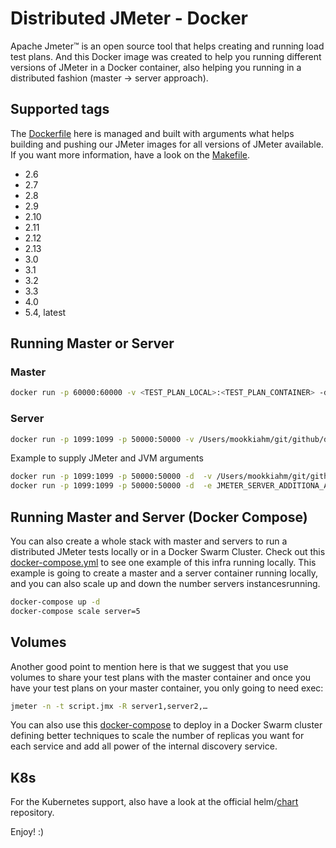 # Distributed JMeter - Docker

Apache Jmeter™ is an open source tool that helps creating and running load test plans. And this Docker image was created to help you running different versions of JMeter in a Docker container, also helping you running in a distributed fashion (master -> server approach).

## Supported tags

The [Dockerfile](https://github.com/pedrocesar-ti/distributed-jmeter-docker/blob/master/Dockerfile) here is managed and built with arguments what helps building and pushing our JMeter images for all versions of JMeter available. If you want more information, have a look on the [Makefile](https://github.com/pedrocesar-ti/distributed-jmeter-docker/blob/master/Makefile).

- 2.6
- 2.7
- 2.8
- 2.9
- 2.10
- 2.11
- 2.12
- 2.13
- 3.0
- 3.1
- 3.2
- 3.3
- 4.0
- 5.4, latest

## Running Master or Server

### Master

```sh
docker run -p 60000:60000 -v <TEST_PLAN_LOCAL>:<TEST_PLAN_CONTAINER> -d pedrocesarti/jmeter-docker:latest master
```

### Server

```sh
docker run -p 1099:1099 -p 50000:50000 -v /Users/mookkiahm/git/github/distributed-jmeter-docker/rmi_keystore.jks:/jmeter/apache-jmeter-5.0/bin/rmi_keystore.jks -d pedrocesarti/jmeter-docker:latest server
```

Example to supply JMeter and JVM arguments

```sh
docker run -p 1099:1099 -p 50000:50000 -d  -v /Users/mookkiahm/git/github/distributed-jmeter-docker/rmi_keystore.jks:/jmeter/apache-jmeter-5.4/rmi_keystore.jks pedrocesarti/jmeter-docker:5.4 server
docker run -p 1099:1099 -p 50000:50000 -d  -e JMETER_SERVER_ADDITIONA_ARGS="-Jserver.rmi.ssl.disable=true" -e JVM_ARGS="-Xms300M" pedrocesarti/jmeter-docker:5.4 server
```

## Running Master and Server (Docker Compose)

You can also create a whole stack with master and servers to run a distributed JMeter tests locally or in a Docker Swarm Cluster. Check out this [docker-compose.yml](https://github.com/pedrocesar-ti/distributed-jmeter-docker/blob/master/local/docker-compose.yml) to see one example of this infra running locally.
This example is going to create a master and a server container running locally, and you can also scale up and down the number servers instancesrunning.

```sh
docker-compose up -d
docker-compose scale server=5
```

## Volumes

Another good point to mention here is that we suggest that you use volumes to share your test plans with the master container and once you have your test plans on your master container, you only going to need exec:

```sh
jmeter -n -t script.jmx -R server1,server2,…
```

You can also use this [docker-compose](https://github.com/pedrocesar-ti/distributed-jmeter-docker/blob/master/local/docker-compose.yml) to deploy in a Docker Swarm cluster defining better techniques to scale the number of replicas you want for each service and add all power of the internal discovery service.

## K8s

For the Kubernetes support, also have a look at the official helm/[chart](https://github.com/helm/charts/tree/master/stable/distributed-jmeter) repository.

Enjoy! :)
